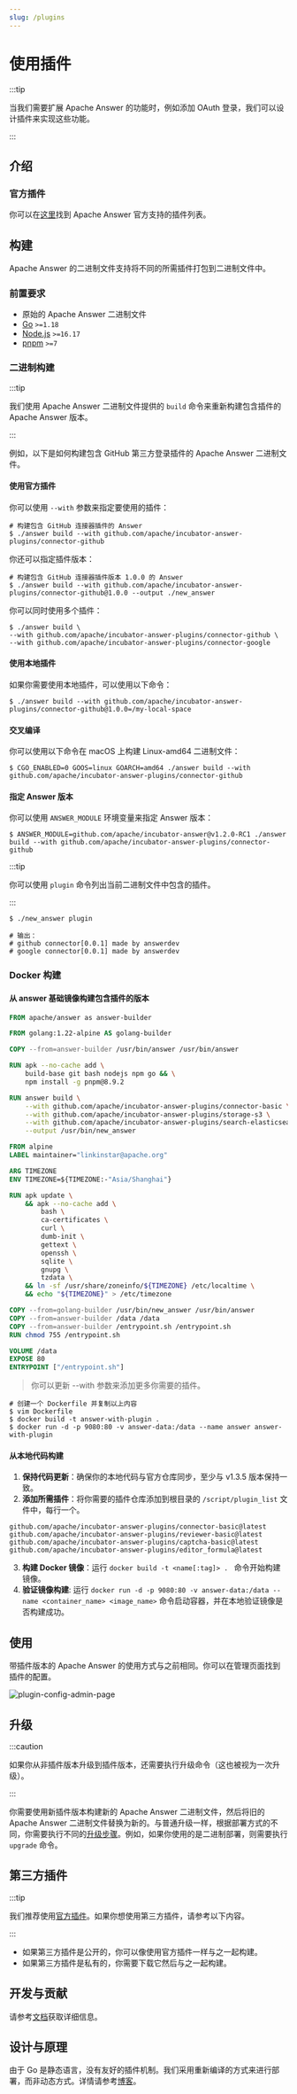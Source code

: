 ```yaml
---
slug: /plugins
---
```


# 使用插件

:::tip

当我们需要扩展 Apache Answer 的功能时，例如添加 OAuth 登录，我们可以设计插件来实现这些功能。

:::

## 介绍

### 官方插件

你可以在[这里](https://github.com/apache/incubator-answer-plugins)找到 Apache Answer 官方支持的插件列表。

## 构建

Apache Answer 的二进制文件支持将不同的所需插件打包到二进制文件中。

### 前置要求

- 原始的 Apache Answer 二进制文件
- [Go](https://go.dev/) `>=1.18`
- [Node.js](https://nodejs.org/) `>=16.17`
- [pnpm](https://pnpm.io/) `>=7`

### 二进制构建

:::tip

我们使用 Apache Answer 二进制文件提供的 `build` 命令来重新构建包含插件的 Apache Answer 版本。

:::

例如，以下是如何构建包含 GitHub 第三方登录插件的 Apache Answer 二进制文件。

#### 使用官方插件

你可以使用 `--with` 参数来指定要使用的插件：

```shell
# 构建包含 GitHub 连接器插件的 Answer
$ ./answer build --with github.com/apache/incubator-answer-plugins/connector-github
```

你还可以指定插件版本：

```shell
# 构建包含 GitHub 连接器插件版本 1.0.0 的 Answer
$ ./answer build --with github.com/apache/incubator-answer-plugins/connector-github@1.0.0 --output ./new_answer
```

你可以同时使用多个插件：

```shell
$ ./answer build \
--with github.com/apache/incubator-answer-plugins/connector-github \
--with github.com/apache/incubator-answer-plugins/connector-google
```

#### 使用本地插件

如果你需要使用本地插件，可以使用以下命令：

```shell
$ ./answer build --with github.com/apache/incubator-answer-plugins/connector-github@1.0.0=/my-local-space
```

#### 交叉编译

你可以使用以下命令在 macOS 上构建 Linux-amd64 二进制文件：

```shell
$ CGO_ENABLED=0 GOOS=linux GOARCH=amd64 ./answer build --with github.com/apache/incubator-answer-plugins/connector-github
```

#### 指定 Answer 版本

你可以使用 `ANSWER_MODULE` 环境变量来指定 Answer 版本：

```shell
$ ANSWER_MODULE=github.com/apache/incubator-answer@v1.2.0-RC1 ./answer build --with github.com/apache/incubator-answer-plugins/connector-github
```

:::tip

你可以使用 `plugin` 命令列出当前二进制文件中包含的插件。

:::

```shell
$ ./new_answer plugin

# 输出：
# github connector[0.0.1] made by answerdev
# google connector[0.0.1] made by answerdev
```

### Docker 构建

#### 从 answer 基础镜像构建包含插件的版本

```dockerfile  title="Dockerfile"
FROM apache/answer as answer-builder

FROM golang:1.22-alpine AS golang-builder

COPY --from=answer-builder /usr/bin/answer /usr/bin/answer

RUN apk --no-cache add \
    build-base git bash nodejs npm go && \
    npm install -g pnpm@8.9.2

RUN answer build \
    --with github.com/apache/incubator-answer-plugins/connector-basic \
    --with github.com/apache/incubator-answer-plugins/storage-s3 \
    --with github.com/apache/incubator-answer-plugins/search-elasticsearch \
    --output /usr/bin/new_answer

FROM alpine
LABEL maintainer="linkinstar@apache.org"

ARG TIMEZONE
ENV TIMEZONE=${TIMEZONE:-"Asia/Shanghai"}

RUN apk update \
    && apk --no-cache add \
        bash \
        ca-certificates \
        curl \
        dumb-init \
        gettext \
        openssh \
        sqlite \
        gnupg \
        tzdata \
    && ln -sf /usr/share/zoneinfo/${TIMEZONE} /etc/localtime \
    && echo "${TIMEZONE}" > /etc/timezone

COPY --from=golang-builder /usr/bin/new_answer /usr/bin/answer
COPY --from=answer-builder /data /data
COPY --from=answer-builder /entrypoint.sh /entrypoint.sh
RUN chmod 755 /entrypoint.sh

VOLUME /data
EXPOSE 80
ENTRYPOINT ["/entrypoint.sh"]
```

> 你可以更新 --with 参数来添加更多你需要的插件。

```shell
# 创建一个 Dockerfile 并复制以上内容
$ vim Dockerfile
$ docker build -t answer-with-plugin .
$ docker run -d -p 9080:80 -v answer-data:/data --name answer answer-with-plugin
```

#### 从本地代码构建

1. **保持代码更新**：确保你的本地代码与官方仓库同步，至少与 v1.3.5 版本保持一致。
2. **添加所需插件**：将你需要的插件仓库添加到根目录的 `/script/plugin_list` 文件中，每行一个。
```
github.com/apache/incubator-answer-plugins/connector-basic@latest  
github.com/apache/incubator-answer-plugins/reviewer-basic@latest  
github.com/apache/incubator-answer-plugins/captcha-basic@latest  
github.com/apache/incubator-answer-plugins/editor_formula@latest
```
3. **构建 Docker 镜像**：运行 `docker build -t <name[:tag]> . ` 命令开始构建镜像。
4. **验证镜像构建**: 运行 `docker run -d -p 9080:80 -v answer-data:/data --name <container_name> <image_name>` 命令启动容器，并在本地验证镜像是否构建成功。

## 使用

带插件版本的 Apache Answer 的使用方式与之前相同。你可以在管理页面找到插件的配置。

![plugin-config-admin-page](/img/docs/plugin-config-admin-page.png)

## 升级

:::caution

如果你从非插件版本升级到插件版本，还需要执行升级命令（这也被视为一次升级）。

:::

你需要使用新插件版本构建新的 Apache Answer 二进制文件，然后将旧的 Apache Answer 二进制文件替换为新的。与普通升级一样，根据部署方式的不同，你需要执行不同的[升级步骤](./upgrade)。例如，如果你使用的是二进制部署，则需要执行 `upgrade` 命令。

## 第三方插件

:::tip

我们推荐使用[官方插件](https://github.com/apache/incubator-answer-plugins)。如果你想使用第三方插件，请参考以下内容。

:::

- 如果第三方插件是公开的，你可以像使用官方插件一样与之一起构建。
- 如果第三方插件是私有的，你需要下载它然后与之一起构建。

## 开发与贡献

请参考[文档](/docs/development)获取详细信息。

## 设计与原理

由于 Go 是静态语言，没有友好的插件机制。我们采用重新编译的方式来进行部署，而非动态方式。详情请参考[博客](/blog/why-the-answer-plugin-system-was-designed-this-way)。
